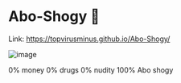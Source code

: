 # Abo-Shogy 🦅
Link: https://topvirusminus.github.io/Abo-Shogy/

![image](https://user-images.githubusercontent.com/40539669/109649843-1e961e00-7b65-11eb-975e-e56a92814857.png)

0% money
0% drugs
0% nudity
100% Abo shogy

